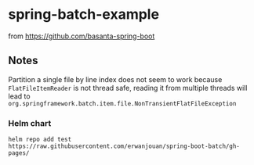 # spring-batch-example

from https://github.com/basanta-spring-boot

## Notes

Partition a single file by line index does not seem to work because ```FlatFileItemReader``` is not thread safe, reading
it from multiple threads will lead
to ```org.springframework.batch.item.file.NonTransientFlatFileException```

### Helm chart

```shell
helm repo add test https://raw.githubusercontent.com/erwanjouan/spring-boot-batch/gh-pages/
```
